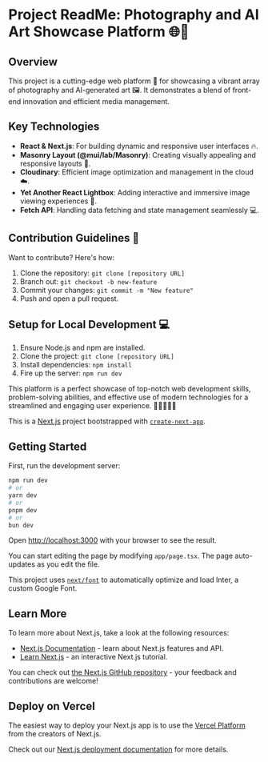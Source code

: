 # Project ReadMe: Photography and AI Art Showcase Platform 🌐📸

## Overview

This project is a cutting-edge web platform 🚀 for showcasing a vibrant array of photography and AI-generated art 🖼️. It demonstrates a blend of front-end innovation and efficient media management.

## Key Technologies

- **React & Next.js**: For building dynamic and responsive user interfaces 🔥.
- **Masonry Layout (@mui/lab/Masonry)**: Creating visually appealing and responsive layouts 🧱.
- **Cloudinary**: Efficient image optimization and management in the cloud ☁️.
- **Yet Another React Lightbox**: Adding interactive and immersive image viewing experiences 🌟.
- **Fetch API**: Handling data fetching and state management seamlessly 💻.

## Contribution Guidelines 🤝

Want to contribute? Here's how:

1. Clone the repository: `git clone [repository URL]`
2. Branch out: `git checkout -b new-feature`
3. Commit your changes: `git commit -m "New feature"`
4. Push and open a pull request.

## Setup for Local Development 💻

1. Ensure Node.js and npm are installed.
2. Clone the project: `git clone [repository URL]`
3. Install dependencies: `npm install`
4. Fire up the server: `npm run dev`

This platform is a perfect showcase of top-notch web development skills, problem-solving abilities, and effective use of modern technologies for a streamlined and engaging user experience. 🌟👩‍💻👨‍💻

This is a [Next.js](https://nextjs.org/) project bootstrapped with [`create-next-app`](https://github.com/vercel/next.js/tree/canary/packages/create-next-app).

## Getting Started

First, run the development server:

```bash
npm run dev
# or
yarn dev
# or
pnpm dev
# or
bun dev
```

Open [http://localhost:3000](http://localhost:3000) with your browser to see the result.

You can start editing the page by modifying `app/page.tsx`. The page auto-updates as you edit the file.

This project uses [`next/font`](https://nextjs.org/docs/basic-features/font-optimization) to automatically optimize and load Inter, a custom Google Font.

## Learn More

To learn more about Next.js, take a look at the following resources:

- [Next.js Documentation](https://nextjs.org/docs) - learn about Next.js features and API.
- [Learn Next.js](https://nextjs.org/learn) - an interactive Next.js tutorial.

You can check out [the Next.js GitHub repository](https://github.com/vercel/next.js/) - your feedback and contributions are welcome!

## Deploy on Vercel

The easiest way to deploy your Next.js app is to use the [Vercel Platform](https://vercel.com/new?utm_medium=default-template&filter=next.js&utm_source=create-next-app&utm_campaign=create-next-app-readme) from the creators of Next.js.

Check out our [Next.js deployment documentation](https://nextjs.org/docs/deployment) for more details.
